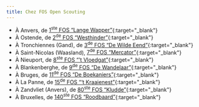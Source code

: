 ```yaml
---
title: Chez FOS Open Scouting
---
```

- À Anvers, de [1<sup>ste</sup> FOS “Lange Wapper”](http://www.langewapper.be){:target="_blank"}
- À Ostende, de [2<sup>de</sup> FOS “Westhinder”](http://www.seascouts.be){:target="_blank"}
- À Tronchiennes (Gand), de [3<sup>de</sup> FOS “De Wilde Eend”](http://www.de-wilde-eend.be){:target="_blank"}
- À Saint-Nicolas (Waasland), [7<sup>de</sup> FOS “Mercator”](http://www.seascoutsmercator.be){:target="_blank"}
- À Nieuport, de [8<sup>ste</sup> FOS “’t Vloedgat”](http://wwww.achtste.be){:target="_blank"}
- À Blankenberghe, de [9<sup>de</sup> FOS “De Wandelaar”](http://www.9fos-wandelaar.be){:target="_blank"}
- À Bruges, de [11<sup>de</sup> FOS “De Boekaniers”](http://www.deboekaniers.be){:target="_blank"}
- À La Panne, de [15<sup>de</sup> FOS “‘t Kraaienest”](http://www.scoutsdepanne.be){:target="_blank"}
- À Zandvliet (Anvers), de [80<sup>ste</sup> FOS “Kludde”](http://www.seascoutskludde.be){:target="_blank"}
- À Bruxelles, de [140<sup>ste</sup> FOS “Roodbaard”](http://roodbaard.scoutsnet.be){:target="_blank"}
